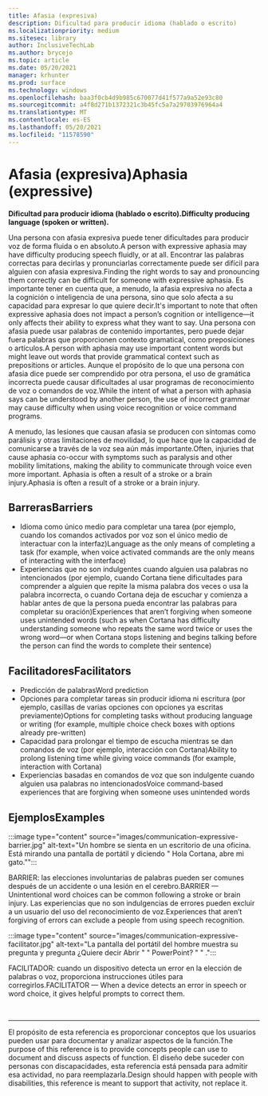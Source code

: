 ```yaml
---
title: Afasia (expresiva)
description: Dificultad para producir idioma (hablado o escrito)
ms.localizationpriority: medium
ms.sitesec: library
author: InclusiveTechLab
ms.author: brycejo
ms.topic: article
ms.date: 05/20/2021
manager: krhunter
ms.prod: surface
ms.technology: windows
ms.openlocfilehash: baa3f0cb4d9b985c670077d41f577a9a52e93c80
ms.sourcegitcommit: a4f8d271b1372321c3b45fc5a7a29703976964a4
ms.translationtype: MT
ms.contentlocale: es-ES
ms.lasthandoff: 05/20/2021
ms.locfileid: "11578590"
---
```

# <a name="aphasia-expressive"></a><span data-ttu-id="26f5e-103">Afasia (expresiva)</span><span class="sxs-lookup"><span data-stu-id="26f5e-103">Aphasia (expressive)</span></span> 

**<span data-ttu-id="26f5e-104">Dificultad para producir idioma (hablado o escrito).</span><span class="sxs-lookup"><span data-stu-id="26f5e-104">Difficulty producing language (spoken or written).</span></span>**

<span data-ttu-id="26f5e-105">Una persona con afasia expresiva puede tener dificultades para producir voz de forma fluida o en absoluto.</span><span class="sxs-lookup"><span data-stu-id="26f5e-105">A person with expressive aphasia may have difficulty producing speech fluidly, or at all.</span></span> <span data-ttu-id="26f5e-106">Encontrar las palabras correctas para decirlas y pronunciarlas correctamente puede ser difícil para alguien con afasia expresiva.</span><span class="sxs-lookup"><span data-stu-id="26f5e-106">Finding the right words to say and pronouncing them correctly can be difficult for someone with expressive aphasia.</span></span> <span data-ttu-id="26f5e-107">Es importante tener en cuenta que, a menudo, la afasia expresiva no afecta a la cognición o inteligencia de una persona, sino que solo afecta a su capacidad para expresar lo que quiere decir.</span><span class="sxs-lookup"><span data-stu-id="26f5e-107">It's important to note that often expressive aphasia does not impact a person’s cognition or intelligence—it only affects their ability to express what they want to say.</span></span> <span data-ttu-id="26f5e-108">Una persona con afasia puede usar palabras de contenido importantes, pero puede dejar fuera palabras que proporcionen contexto gramatical, como preposiciones o artículos.</span><span class="sxs-lookup"><span data-stu-id="26f5e-108">A person with aphasia may use important content words but might leave out words that provide grammatical context such as prepositions or articles.</span></span> <span data-ttu-id="26f5e-109">Aunque el propósito de lo que una persona con afasia dice puede ser comprendido por otra persona, el uso de gramática incorrecta puede causar dificultades al usar programas de reconocimiento de voz o comandos de voz.</span><span class="sxs-lookup"><span data-stu-id="26f5e-109">While the intent of what a person with aphasia says can be understood by another person, the use of incorrect grammar may cause difficulty when using voice recognition or voice command programs.</span></span>

<span data-ttu-id="26f5e-110">A menudo, las lesiones que causan afasia se producen con síntomas como parálisis y otras limitaciones de movilidad, lo que hace que la capacidad de comunicarse a través de la voz sea aún más importante.</span><span class="sxs-lookup"><span data-stu-id="26f5e-110">Often, injuries that cause aphasia co-occur with symptoms such as paralysis and other mobility limitations, making the ability to communicate through voice even more important.</span></span> <span data-ttu-id="26f5e-111">Aphasia is often a result of a stroke or a brain injury.</span><span class="sxs-lookup"><span data-stu-id="26f5e-111">Aphasia is often a result of a stroke or a brain injury.</span></span>

## <a name="barriers"></a><span data-ttu-id="26f5e-112">Barreras</span><span class="sxs-lookup"><span data-stu-id="26f5e-112">Barriers</span></span>
* <span data-ttu-id="26f5e-113">Idioma como único medio para completar una tarea (por ejemplo, cuando los comandos activados por voz son el único medio de interactuar con la interfaz)</span><span class="sxs-lookup"><span data-stu-id="26f5e-113">Language as the only means of completing a task (for example, when voice activated commands are the only means of interacting with the interface)</span></span>
* <span data-ttu-id="26f5e-114">Experiencias que no son indulgentes cuando alguien usa palabras no intencionados (por ejemplo, cuando Cortana tiene dificultades para comprender a alguien que repite la misma palabra dos veces o usa la palabra incorrecta, o cuando Cortana deja de escuchar y comienza a hablar antes de que la persona pueda encontrar las palabras para completar su oración)</span><span class="sxs-lookup"><span data-stu-id="26f5e-114">Experiences that aren’t forgiving when someone uses unintended words (such as when Cortana has difficulty understanding someone who repeats the same word twice or uses the wrong word—or when Cortana stops listening and begins talking before the person can find the words to complete their sentence)</span></span> 

## <a name="facilitators"></a><span data-ttu-id="26f5e-115">Facilitadores</span><span class="sxs-lookup"><span data-stu-id="26f5e-115">Facilitators</span></span>
* <span data-ttu-id="26f5e-116">Predicción de palabras</span><span class="sxs-lookup"><span data-stu-id="26f5e-116">Word prediction</span></span>
* <span data-ttu-id="26f5e-117">Opciones para completar tareas sin producir idioma ni escritura (por ejemplo, casillas de varias opciones con opciones ya escritas previamente)</span><span class="sxs-lookup"><span data-stu-id="26f5e-117">Options for completing tasks without producing language or writing (for example, multiple choice check boxes with options already pre-written)</span></span>
* <span data-ttu-id="26f5e-118">Capacidad para prolongar el tiempo de escucha mientras se dan comandos de voz (por ejemplo, interacción con Cortana)</span><span class="sxs-lookup"><span data-stu-id="26f5e-118">Ability to prolong listening time while giving voice commands (for example, interaction with Cortana)</span></span>
* <span data-ttu-id="26f5e-119">Experiencias basadas en comandos de voz que son indulgente cuando alguien usa palabras no intencionados</span><span class="sxs-lookup"><span data-stu-id="26f5e-119">Voice command-based experiences that are forgiving when someone uses unintended words</span></span>

## <a name="examples"></a><span data-ttu-id="26f5e-120">Ejemplos</span><span class="sxs-lookup"><span data-stu-id="26f5e-120">Examples</span></span>

:::image type="content" source="images/communication-expressive-barrier.jpg" alt-text="Un hombre se sienta en un escritorio de una oficina. Está mirando una pantalla de portátil y diciendo &quot; Hola Cortana, abre mi gato.&quot;":::

<span data-ttu-id="26f5e-123">BARRIER: las elecciones involuntarias de palabras pueden ser comunes después de un accidente o una lesión en el cerebro.</span><span class="sxs-lookup"><span data-stu-id="26f5e-123">BARRIER — Unintentional word choices can be common following a stroke or brain injury.</span></span> <span data-ttu-id="26f5e-124">Las experiencias que no son indulgencias de errores pueden excluir a un usuario del uso del reconocimiento de voz.</span><span class="sxs-lookup"><span data-stu-id="26f5e-124">Experiences that aren’t forgiving of errors can exclude a people from using speech recognition.</span></span>

:::image type="content" source="images/communication-expressive-facilitator.jpg" alt-text="La pantalla del portátil del hombre muestra su pregunta y pregunta ¿Quiere decir Abrir &quot; &quot; PowerPoint? &quot; &quot; .":::

<span data-ttu-id="26f5e-126">FACILITADOR: cuando un dispositivo detecta un error en la elección de palabras o voz, proporciona instrucciones útiles para corregirlos.</span><span class="sxs-lookup"><span data-stu-id="26f5e-126">FACILITATOR — When a device detects an error in speech or word choice, it gives helpful prompts to correct them.</span></span> 


&nbsp;

[comment]: # (Instrucción Footer)
___
<span data-ttu-id="26f5e-128">El propósito de esta referencia es proporcionar conceptos que los usuarios pueden usar para documentar y analizar aspectos de la función.</span><span class="sxs-lookup"><span data-stu-id="26f5e-128">The purpose of this reference is to provide concepts people can use to document and discuss aspects of function.</span></span> <span data-ttu-id="26f5e-129">El diseño debe suceder con personas con discapacidades, esta referencia está pensada para admitir esa actividad, no para reemplazarla.</span><span class="sxs-lookup"><span data-stu-id="26f5e-129">Design should happen with people with disabilities, this reference is meant to support that activity, not replace it.</span></span> 